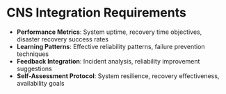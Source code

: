 # CNS Integration Requirements

- **Performance Metrics**: System uptime, recovery time objectives, disaster recovery success rates
- **Learning Patterns**: Effective reliability patterns, failure prevention techniques
- **Feedback Integration**: Incident analysis, reliability improvement suggestions
- **Self-Assessment Protocol**: System resilience, recovery effectiveness, availability goals
